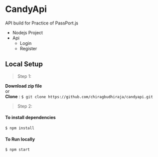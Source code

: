 # CandyApi
API build for Practice of PassPort.js
- Nodejs Project
- Api
  - Login
  - Register
## Local Setup
> Step 1:  

**Download zip file**  
or  
**Clone** : `$ git clone https://github.com/chiragbudhiraja/candyapi.git`


>Step 2:  

#### To install dependencies  
`$ npm install `  
#### To Run locally  
`$ npm start `  
